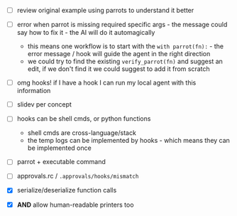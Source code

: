 - [ ] review original example using parrots to understand it better
- [ ] error when parrot is missing required specific args - the message could say how to fix it - the AI will do it automagically
  - this means one workflow is to start with the `with parrot(fn):` - the error message / hook will guide the agent in the right direction
  - we could try to find the existing `verify_parrot(fn)` and suggest an edit, if we don't find it we could suggest to add it from scratch
- [ ] omg hooks! if I have a hook I can run my local agent with this information
- [ ] slidev per concept
- [ ] hooks can be shell cmds, or python functions
  - shell cmds are cross-language/stack
  - the temp logs can be implemented by hooks - which means they can be implemented once
- [ ] parrot + executable command
- [ ] approvals.rc / `.approvals/hooks/mismatch`

- [x] serialize/deserialize function calls
- [x] **AND** allow human-readable printers too